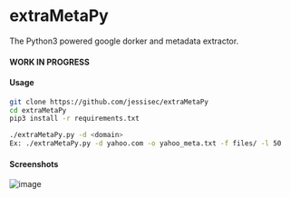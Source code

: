 # extraMetaPy
The Python3 powered google dorker and metadata extractor.

#### WORK IN PROGRESS

#### Usage
```bash
git clone https://github.com/jessisec/extraMetaPy
cd extraMetaPy
pip3 install -r requirements.txt

./extraMetaPy.py -d <domain>
Ex: ./extraMetaPy.py -d yahoo.com -o yahoo_meta.txt -f files/ -l 50
```
#### Screenshots  
![image](https://user-images.githubusercontent.com/28818635/122442738-e1676780-cf6c-11eb-920c-3407b7314c3f.png)
